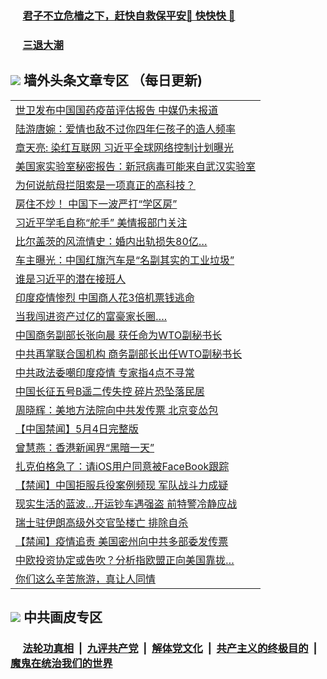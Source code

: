 
 ### &nbsp;&nbsp;&nbsp;&nbsp; [君子不立危樯之下，赶快自救保平安🍎 快快快 📩](https://github.com/pwgy/td/blob/master/README.md)

 ### &nbsp;&nbsp;&nbsp;&nbsp; [三退大潮](https://ww3.xkide.work/?key=zuuelqyfglsfjmgm&pin=65881581&ag=ogQuit&from=pw2) 

## <img src="https://img.icons8.com/cute-clipart/2x/circled-right.png"> 墙外头条文章专区 （每日更新)

<Table>
<tr><td colspan="2" align="left"><a href="https://www.catoke.work/?name=c1406719&key=molzvippzwjkxywc&from=pw2">世卫发布中国国药疫苗评估报告 中媒仍未报道</a></td></tr>
<tr><td colspan="2" align="left"><a href="https://www.catoke.work/?name=c1406720&key=molzvippzwjkxywc&from=pw2">陆游唐婉：爱情也敌不过你四年仨孩子的造人频率</a></td></tr>
<tr><td colspan="2" align="left"><a href="https://www.catoke.work/?name=c1406691&key=molzvippzwjkxywc&from=pw2">章天亮: 染红互联网 习近平全球网络控制计划曝光</a></td></tr>
<tr><td colspan="2" align="left"><a href="https://www.catoke.work/?name=c1406673&key=molzvippzwjkxywc&from=pw2">美国家实验室秘密报告：新冠病毒可能来自武汉实验室</a></td></tr>
<tr><td colspan="2" align="left"><a href="https://www.catoke.work/?name=c1406718&key=molzvippzwjkxywc&from=pw2">为何说航母拦阻索是一项真正的高科技？</a></td></tr>
<tr><td colspan="2" align="left"><a href="https://www.catoke.work/?name=c1406620&key=molzvippzwjkxywc&from=pw2">房住不炒！ 中国下一波严打“学区房”</a></td></tr>
<tr><td colspan="2" align="left"><a href="https://www.catoke.work/?name=c1406671&key=molzvippzwjkxywc&from=pw2">习近平学毛自称“舵手” 美情报部门关注</a></td></tr>
<tr><td colspan="2" align="left"><a href="https://www.catoke.work/?name=c1406715&key=molzvippzwjkxywc&from=pw2">比尔盖茨的风流情史：婚内出轨损失80亿…</a></td></tr>
<tr><td colspan="2" align="left"><a href="https://www.catoke.work/?name=c1406648&key=molzvippzwjkxywc&from=pw2">车主曝光：中国红旗汽车是“名副其实的工业垃圾”</a></td></tr>
<tr><td colspan="2" align="left"><a href="https://www.catoke.work/?name=c1406738&key=molzvippzwjkxywc&from=pw2">谁是习近平的潜在接班人</a></td></tr>
<tr><td colspan="2" align="left"><a href="https://www.catoke.work/?name=c1406658&key=molzvippzwjkxywc&from=pw2">印度疫情惨烈 中国商人花3倍机票钱逃命</a></td></tr>
<tr><td colspan="2" align="left"><a href="https://www.catoke.work/?name=c1406713&key=molzvippzwjkxywc&from=pw2">当我闯进资产过亿的富豪家长圈….</a></td></tr>
<tr><td colspan="2" align="left"><a href="https://www.catoke.work/?name=c1406621&key=molzvippzwjkxywc&from=pw2">中国商务副部长张向晨 获任命为WTO副秘书长</a></td></tr>
<tr><td colspan="2" align="left"><a href="https://www.catoke.work/?name=c1406729&key=molzvippzwjkxywc&from=pw2">中共再掌联合国机构 商务副部长出任WTO副秘书长</a></td></tr>
<tr><td colspan="2" align="left"><a href="https://www.catoke.work/?name=c1406730&key=molzvippzwjkxywc&from=pw2">中共政法委嘲印度疫情 专家指4点不寻常</a></td></tr>
<tr><td colspan="2" align="left"><a href="https://www.catoke.work/?name=c1406677&key=molzvippzwjkxywc&from=pw2">中国长征五号B遥二传失控 碎片恐坠落民居</a></td></tr>
<tr><td colspan="2" align="left"><a href="https://www.catoke.work/?name=c1406599&key=molzvippzwjkxywc&from=pw2">周晓辉：美地方法院向中共发传票 北京变怂包</a></td></tr>
<tr><td colspan="2" align="left"><a href="https://www.catoke.work/?name=c1406615&key=molzvippzwjkxywc&from=pw2">【中国禁闻】5月4日完整版</a></td></tr>
<tr><td colspan="2" align="left"><a href="https://www.catoke.work/?name=c1406598&key=molzvippzwjkxywc&from=pw2">曾慧燕：香港新闻界“黑暗一天”</a></td></tr>
<tr><td colspan="2" align="left"><a href="https://www.catoke.work/?name=c1406678&key=molzvippzwjkxywc&from=pw2">扎克伯格急了：请iOS用户同意被FaceBook跟踪</a></td></tr>
<tr><td colspan="2" align="left"><a href="https://www.catoke.work/?name=c1406594&key=molzvippzwjkxywc&from=pw2">【禁闻】中国拒服兵役案例频现 军队战斗力成疑</a></td></tr>
<tr><td colspan="2" align="left"><a href="https://www.catoke.work/?name=c1406622&key=molzvippzwjkxywc&from=pw2">现实生活的蓝波…开运钞车遇强盗 前特警冷静应战</a></td></tr>
<tr><td colspan="2" align="left"><a href="https://www.catoke.work/?name=c1406717&key=molzvippzwjkxywc&from=pw2">瑞士驻伊朗高级外交官坠楼亡 排除自杀</a></td></tr>
<tr><td colspan="2" align="left"><a href="https://www.catoke.work/?name=c1406589&key=molzvippzwjkxywc&from=pw2">【禁闻】疫情追责 美国密州向中共多部委发传票</a></td></tr>
<tr><td colspan="2" align="left"><a href="https://www.catoke.work/?name=c1406607&key=molzvippzwjkxywc&from=pw2">中欧投资协定或告吹？分析指欧盟正向美国靠拢…</a></td></tr>
<tr><td colspan="2" align="left"><a href="https://www.catoke.work/?name=c1406709&key=molzvippzwjkxywc&from=pw2">你们这么辛苦旅游，真让人同情</a></td></tr>
 </Table>

 ## <img src="https://img.icons8.com/cute-clipart/2x/circled-right.png"> 中共画皮专区
 ### &nbsp;&nbsp;&nbsp;&nbsp; [法轮功真相](https://github.com/begood0513/basic/blob/master/README.md) &nbsp;|&nbsp; [九评共产党](https://github.com/begood0513/9ping.md/blob/master/README.md) &nbsp;|&nbsp; [解体党文化](https://github.com/begood0513/jtdwh.md/blob/master/README.md)   &nbsp;|&nbsp; [共产主义的终极目的](https://github.com/begood0513/gczydzjmd.md/blob/master/README.md) &nbsp;|&nbsp; [魔鬼在统治我们的世界](https://github.com/begood0513/gczydzjmd.md/blob/master/README.md) 

